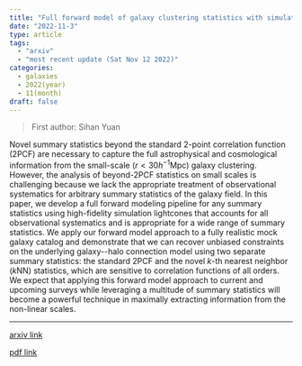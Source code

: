 ```yaml
---
title: "Full forward model of galaxy clustering statistics with simulation lightcones"
date: "2022-11-3"
type: article
tags:
  - "arxiv"
  - "most recent update (Sat Nov 12 2022)"
categories:
  - galaxies
  - 2022(year)
  - 11(month)
draft: false
---
```


> First author: Sihan Yuan

 Novel summary statistics beyond the standard 2-point correlation function
(2PCF) are necessary to capture the full astrophysical and cosmological
information from the small-scale ($r < 30h^{-1}$Mpc) galaxy clustering.
However, the analysis of beyond-2PCF statistics on small scales is challenging
because we lack the appropriate treatment of observational systematics for
arbitrary summary statistics of the galaxy field. In this paper, we develop a
full forward modeling pipeline for any summary statistics using high-fidelity
simulation lightcones that accounts for all observational systematics and is
appropriate for a wide range of summary statistics. We apply our forward model
approach to a fully realistic mock galaxy catalog and demonstrate that we can
recover unbiased constraints on the underlying galaxy--halo connection model
using two separate summary statistics: the standard 2PCF and the novel $k$-th
nearest neighbor ($k$NN) statistics, which are sensitive to correlation
functions of all orders. We expect that applying this forward model approach to
current and upcoming surveys while leveraging a multitude of summary statistics
will become a powerful technique in maximally extracting information from the
non-linear scales.

---
[arxiv link](http://arxiv.org/abs/2211.02068v1)

[pdf link](http://arxiv.org/pdf/2211.02068v1)